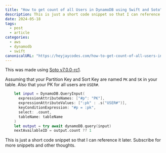 ```yaml
---
title: "How to get count of all Users in DynamoDB using Swift and Soto"
description: This is just a short code snippet so that I can reference it later. Subscribe for more snippets and other thoughts.
date: 2024-05-18
tags:
  - post
  - article
categories:
  - aws
  - dynamodb
  - swift
canonicalURL: "https://heyjaycodes.com/how-to-get-count-of-all-users-in-dynamodb-using-swift-and-soto"
---
```

This was made using [Soto v7.0.0-rc1](https://github.com/soto-project/soto).

Assuming that your Partition Key and Sort Key are named `PK` and `SK` in your table. Also that your PK for all users are `USER#`.

```swift
    let input = DynamoDB.QueryInput(
      expressionAttributeNames: ["#p": "PK"],
      expressionAttributeValues: [":pk" : .s("USER#")],
      keyConditionExpression: "#p = :pk",
      select: .count,
      tableName: tableName
    )
    let output = try await dynamoDB.query(input)
    nextAvailableID = output.count ?? 1
```

This is just a short code snippet so that I can reference it later. Subscribe for more snippets and other thoughts.